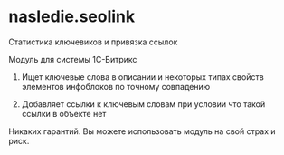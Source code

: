 # nasledie.seolink
Статистика ключевиков и привязка ссылок

Модуль для системы 1С-Битрикс

1) Ищет ключевые слова в описании и некоторых типах свойств элементов инфоблоков по точному совпадению

2) Добавляет ссылки к ключевым словам при условии что такой ссылки в объекте нет

Никаких гарантий. Вы можете использовать модуль на свой страх и риск.